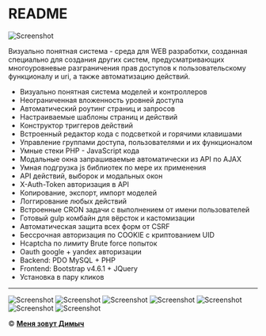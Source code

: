 # README

![Screenshot](http://wrong-mvc.com/assets/system/img/wrong.png)

Визуально понятная система - среда для WEB разработки, созданная специально для создания других систем, предусматривающих многоуровневые разграничения прав доступов к пользовательскому функционалу и uri, а также автоматизацию действий.

+ Визуально понятная система моделей и контроллеров
+ Неограниченная вложенность уровней доступа
+ Автоматический роутинг страниц и запросов
+ Настраиваемые шаблоны страниц и действий
+ Конструктор триггеров действий
+ Встроенный редактор кода с подсветкой и горячими клавишами
+ Управление группами доступа, пользователями и их функционалом
+ Умные стеки PHP - JavaScript кода
+ Модальные окна запрашиваемые автоматически из API по AJAX
+ Умная подгрузка js библиотек по мере их применения
+ API действий, выборок и модальных окон
+ X-Auth-Token авторизация в API
+ Копирование, экспорт, импорт моделей
+ Логгирование любых действий
+ Встроенные CRON задачи с выполнением от имени пользователей
+ Готовый gulp комбайн для вёрсток и кастомизации
+ Автоматическая защита всех форм от CSRF
+ Бессрочная авторизация по COOKIE с криптованием UID
+ Hcaptcha по лимиту Brute force попыток
+ Oauth google + yandex авторизации
+ Backend: PDO MySQL + PHP
+ Frontend: Bootstrap v4.6.1 + JQuery
+ Установка в пару кликов

---

![Screenshot](http://wrong-mvc.com/assets/system/img/groups.png)
![Screenshot](http://wrong-mvc.com/assets/system/img/users.png)
![Screenshot](http://wrong-mvc.com/assets/system/img/templates.png)
![Screenshot](http://wrong-mvc.com/assets/system/img/selects.png)
![Screenshot](http://wrong-mvc.com/assets/system/img/modals.png)
![Screenshot](http://wrong-mvc.com/assets/system/img/actions.png)
![Screenshot](http://wrong-mvc.com/assets/system/img/cron.png)

© **[Меня зовут Димыч](https://t.me/tdsdm)**

